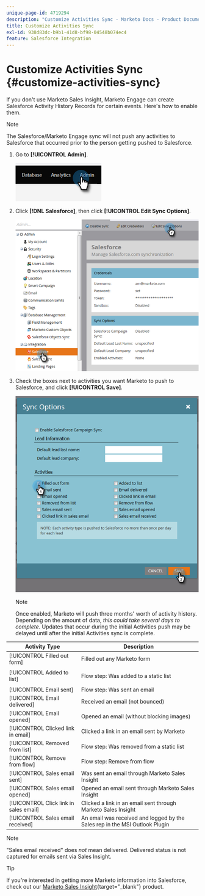 ```yaml
---
unique-page-id: 4719294
description: "Customize Activities Sync - Marketo Docs - Product Documentation"
title: Customize Activities Sync
exl-id: 938d83dc-b9b1-41d8-bf98-04548b074ec4
feature: Salesforce Integration
---
```

# Customize Activities Sync {#customize-activities-sync}

If you don't use Marketo Sales Insight, Marketo Engage can create Salesforce Activity History Records for certain events. Here's how to enable them.

>[!NOTE]
>
>The Salesforce/Marketo Engage sync will not push any activities to Salesforce that occurred prior to the person getting pushed to Salesforce.

1. Go to **[!UICONTROL Admin]**.

   ![](assets/customize-activities-sync-1.png)

1. Click **[!DNL Salesforce]**, then click **[!UICONTROL Edit Sync Options]**.

   ![](assets/two-1.png)

1. Check the boxes next to activities you want Marketo to push to Salesforce, and click **[!UICONTROL Save]**.

   ![](assets/three-1.png)

   >[!NOTE]
   >
   >Once enabled, Marketo will push three months' worth of activity history. Depending on the amount of data, _this could take several days to complete_. Updates that occur during the initial Activities push may be delayed until after the initial Activities sync is complete.

<table>
 <colgroup>
  <col>
  <col>
 </colgroup>
 <thead>
  <tr>
   <th>Activity Type</th>
   <th>Description</th>
  </tr>
 </thead>
 <tbody>
  <tr>
   <td>[!UICONTROL Filled out form]</td>
   <td>Filled out any Marketo form</td>
  </tr>
  <tr>
   <td>[!UICONTROL Added to list]</td>
   <td><p>Flow step: Was added to a static list</p></td>
  </tr>
  <tr>
   <td>[!UICONTROL Email sent]</td>
   <td>Flow step: Was sent an email</td>
  </tr>
  <tr>
   <td>[!UICONTROL Email delivered]</td>
   <td>Received an email (not bounced)</td>
  </tr>
  <tr>
   <td>[!UICONTROL Email opened]</td>
   <td>Opened an email (without blocking images)</td>
  </tr>
  <tr>
   <td>[!UICONTROL Clicked link in email]</td>
   <td>Clicked a link in an email sent by Marketo</td>
  </tr>
  <tr>
   <td>[!UICONTROL Removed from list]</td>
   <td>Flow step: Was removed from a static list</td>
  </tr>
  <tr>
   <td>[!UICONTROL Remove from flow]</td>
   <td>Flow step: Remove from flow</td>
  </tr>
  <tr>
   <td>[!UICONTROL Sales email sent]</td>
   <td>Was sent an email through Marketo Sales Insight</td>
  </tr>
  <tr>
   <td>[!UICONTROL Sales email opened]</td>
   <td>Opened an email sent through Marketo Sales Insight</td>
  </tr>
  <tr>
   <td>[!UICONTROL Click link in sales email]</td>
   <td>Clicked a link in an email sent through Marketo Sales Insight</td>
  </tr>
  <tr>
   <td>[!UICONTROL Sales email received]</td>
   <td>An email was received and logged by the Sales rep in the MSI Outlook Plugin</td>
  </tr>
 </tbody>
</table>

   >[!NOTE]
   >
   >"Sales email received" does _not_ mean delivered. Delivered status is not captured for emails sent via Sales Insight.

   >[!TIP]
   >
   >If you're interested in getting more Marketo information into Salesforce, check out our [Marketo Sales Insight](/help/marketo/product-docs/marketo-sales-insight/msi-for-salesforce/installation/install-marketo-sales-insight-package-in-salesforce-appexchange.md){target="_blank"} product.
